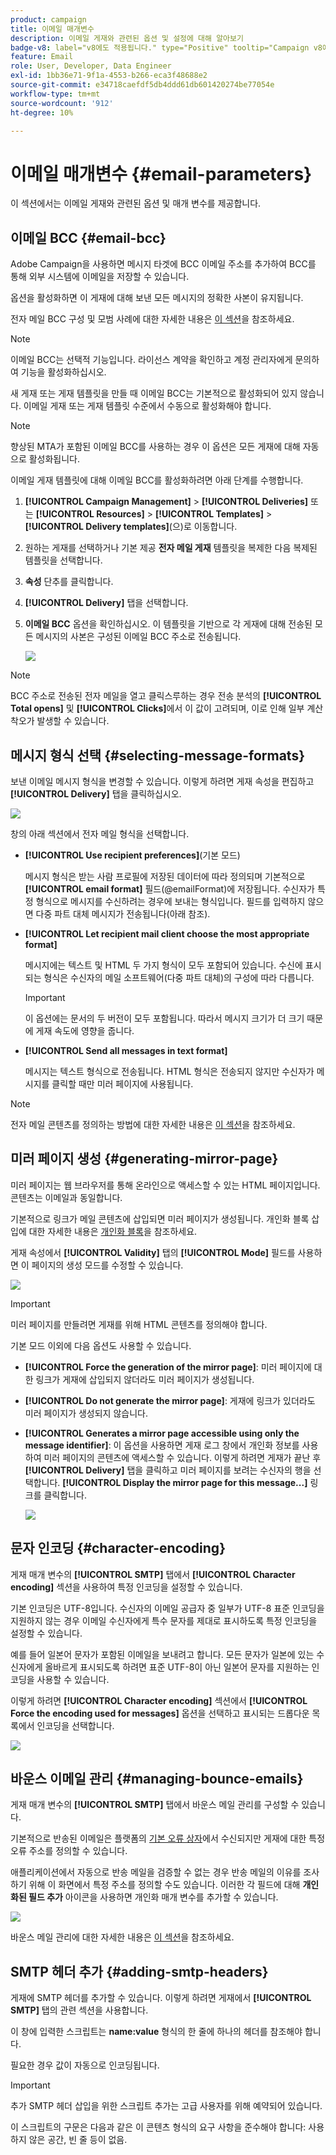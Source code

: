```yaml
---
product: campaign
title: 이메일 매개변수
description: 이메일 게재와 관련된 옵션 및 설정에 대해 알아보기
badge-v8: label="v8에도 적용됩니다." type="Positive" tooltip="Campaign v8에도 적용됩니다."
feature: Email
role: User, Developer, Data Engineer
exl-id: 1bb36e71-9f1a-4553-b266-eca3f48688e2
source-git-commit: e34718caefdf5db4ddd61db601420274be77054e
workflow-type: tm+mt
source-wordcount: '912'
ht-degree: 10%

---
```


# 이메일 매개변수 {#email-parameters}

이 섹션에서는 이메일 게재와 관련된 옵션 및 매개 변수를 제공합니다.

## 이메일 BCC {#email-bcc}

Adobe Campaign을 사용하면 메시지 타겟에 BCC 이메일 주소를 추가하여 BCC를 통해 외부 시스템에 이메일을 저장할 수 있습니다.

옵션을 활성화하면 이 게재에 대해 보낸 모든 메시지의 정확한 사본이 유지됩니다.

전자 메일 BCC 구성 및 모범 사례에 대한 자세한 내용은 [이 섹션](../../installation/using/email-archiving.md)을 참조하세요.

>[!NOTE]
>
>이메일 BCC는 선택적 기능입니다. 라이선스 계약을 확인하고 계정 관리자에게 문의하여 기능을 활성화하십시오.

새 게재 또는 게재 템플릿을 만들 때 이메일 BCC는 기본적으로 활성화되어 있지 않습니다. 이메일 게재 또는 게재 템플릿 수준에서 수동으로 활성화해야 합니다.

>[!NOTE]
>
>향상된 MTA가 포함된 이메일 BCC를 사용하는 경우 이 옵션은 모든 게재에 대해 자동으로 활성화됩니다.

이메일 게재 템플릿에 대해 이메일 BCC를 활성화하려면 아래 단계를 수행합니다.

1. **[!UICONTROL Campaign Management]** > **[!UICONTROL Deliveries]** 또는 **[!UICONTROL Resources]** > **[!UICONTROL Templates]** > **[!UICONTROL Delivery templates]**(으)로 이동합니다.
1. 원하는 게재를 선택하거나 기본 제공 **전자 메일 게재** 템플릿을 복제한 다음 복제된 템플릿을 선택합니다.
1. **속성** 단추를 클릭합니다.
1. **[!UICONTROL Delivery]** 탭을 선택합니다. 
1. **이메일 BCC** 옵션을 확인하십시오. 이 템플릿을 기반으로 각 게재에 대해 전송된 모든 메시지의 사본은 구성된 이메일 BCC 주소로 전송됩니다.

   ![](assets/s_ncs_user_wizard_archiving.png)

>[!NOTE]
>
>BCC 주소로 전송된 전자 메일을 열고 클릭스루하는 경우 전송 분석의 **[!UICONTROL Total opens]** 및 **[!UICONTROL Clicks]**&#x200B;에서 이 값이 고려되며, 이로 인해 일부 계산 착오가 발생할 수 있습니다.

## 메시지 형식 선택 {#selecting-message-formats}

보낸 이메일 메시지 형식을 변경할 수 있습니다. 이렇게 하려면 게재 속성을 편집하고 **[!UICONTROL Delivery]** 탭을 클릭하십시오.

![](assets/s_ncs_user_wizard_email_param.png)

창의 아래 섹션에서 전자 메일 형식을 선택합니다.

* **[!UICONTROL Use recipient preferences]**(기본 모드)

  메시지 형식은 받는 사람 프로필에 저장된 데이터에 따라 정의되며 기본적으로 **[!UICONTROL email format]** 필드(@emailFormat)에 저장됩니다. 수신자가 특정 형식으로 메시지를 수신하려는 경우에 보내는 형식입니다. 필드를 입력하지 않으면 다중 파트 대체 메시지가 전송됩니다(아래 참조).

* **[!UICONTROL Let recipient mail client choose the most appropriate format]**

  메시지에는 텍스트 및 HTML 두 가지 형식이 모두 포함되어 있습니다. 수신에 표시되는 형식은 수신자의 메일 소프트웨어(다중 파트 대체)의 구성에 따라 다릅니다.

  >[!IMPORTANT]
  >
  >이 옵션에는 문서의 두 버전이 모두 포함됩니다. 따라서 메시지 크기가 더 크기 때문에 게재 속도에 영향을 줍니다.

* **[!UICONTROL Send all messages in text format]**

  메시지는 텍스트 형식으로 전송됩니다. HTML 형식은 전송되지 않지만 수신자가 메시지를 클릭할 때만 미러 페이지에 사용됩니다.

>[!NOTE]
>
>전자 메일 콘텐츠를 정의하는 방법에 대한 자세한 내용은 [이 섹션](defining-the-email-content.md)을 참조하세요.

## 미러 페이지 생성 {#generating-mirror-page}

미러 페이지는 웹 브라우저를 통해 온라인으로 액세스할 수 있는 HTML 페이지입니다. 콘텐츠는 이메일과 동일합니다.

기본적으로 링크가 메일 콘텐츠에 삽입되면 미러 페이지가 생성됩니다. 개인화 블록 삽입에 대한 자세한 내용은 [개인화 블록](personalization-blocks.md)을 참조하세요.

게재 속성에서 **[!UICONTROL Validity]** 탭의 **[!UICONTROL Mode]** 필드를 사용하면 이 페이지의 생성 모드를 수정할 수 있습니다.

![](assets/s_ncs_user_wizard_miror_page_mode.png)

>[!IMPORTANT]
>
>미러 페이지를 만들려면 게재를 위해 HTML 콘텐츠를 정의해야 합니다.

기본 모드 이외에 다음 옵션도 사용할 수 있습니다.

* **[!UICONTROL Force the generation of the mirror page]**: 미러 페이지에 대한 링크가 게재에 삽입되지 않더라도 미러 페이지가 생성됩니다.
* **[!UICONTROL Do not generate the mirror page]**: 게재에 링크가 있더라도 미러 페이지가 생성되지 않습니다.
* **[!UICONTROL Generates a mirror page accessible using only the message identifier]**: 이 옵션을 사용하면 게재 로그 창에서 개인화 정보를 사용하여 미러 페이지의 콘텐츠에 액세스할 수 있습니다. 이렇게 하려면 게재가 끝난 후 **[!UICONTROL Delivery]** 탭을 클릭하고 미러 페이지를 보려는 수신자의 행을 선택합니다. **[!UICONTROL Display the mirror page for this message...]** 링크를 클릭합니다.

  ![](assets/s_ncs_user_wizard_miror_page_link.png)

## 문자 인코딩 {#character-encoding}

게재 매개 변수의 **[!UICONTROL SMTP]** 탭에서 **[!UICONTROL Character encoding]** 섹션을 사용하여 특정 인코딩을 설정할 수 있습니다.

기본 인코딩은 UTF-8입니다. 수신자의 이메일 공급자 중 일부가 UTF-8 표준 인코딩을 지원하지 않는 경우 이메일 수신자에게 특수 문자를 제대로 표시하도록 특정 인코딩을 설정할 수 있습니다.

예를 들어 일본어 문자가 포함된 이메일을 보내려고 합니다. 모든 문자가 일본에 있는 수신자에게 올바르게 표시되도록 하려면 표준 UTF-8이 아닌 일본어 문자를 지원하는 인코딩을 사용할 수 있습니다.

이렇게 하려면 **[!UICONTROL Character encoding]** 섹션에서 **[!UICONTROL Force the encoding used for messages]** 옵션을 선택하고 표시되는 드롭다운 목록에서 인코딩을 선택합니다.

![](assets/s_ncs_user_email_del_properties_smtp_tab_encoding.png)

## 바운스 이메일 관리 {#managing-bounce-emails}

게재 매개 변수의 **[!UICONTROL SMTP]** 탭에서 바운스 메일 관리를 구성할 수 있습니다.

기본적으로 반송된 이메일은 플랫폼의 [기본 오류 상자](../../installation/using/deploying-an-instance.md#parameters-for-delivered-emails-parameters-for-delivered-emails)에서 수신되지만 게재에 대한 특정 오류 주소를 정의할 수 있습니다.

애플리케이션에서 자동으로 반송 메일을 검증할 수 없는 경우 반송 메일의 이유를 조사하기 위해 이 화면에서 특정 주소를 정의할 수도 있습니다. 이러한 각 필드에 대해 **개인화된 필드 추가** 아이콘을 사용하면 개인화 매개 변수를 추가할 수 있습니다.

![](assets/s_ncs_user_email_del_properties_smtp_tab.png)

바운스 메일 관리에 대한 자세한 내용은 [이 섹션](understanding-delivery-failures.md#bounce-mail-management)을 참조하세요.

## SMTP 헤더 추가 {#adding-smtp-headers}

게재에 SMTP 헤더를 추가할 수 있습니다. 이렇게 하려면 게재에서 **[!UICONTROL SMTP]** 탭의 관련 섹션을 사용합니다.

이 창에 입력한 스크립트는 **name:value** 형식의 한 줄에 하나의 헤더를 참조해야 합니다.

필요한 경우 값이 자동으로 인코딩됩니다.

>[!IMPORTANT]
>
>추가 SMTP 헤더 삽입을 위한 스크립트 추가는 고급 사용자를 위해 예약되어 있습니다.
>
>이 스크립트의 구문은 다음과 같은 이 콘텐츠 형식의 요구 사항을 준수해야 합니다: 사용하지 않은 공간, 빈 줄 등이 없음.
